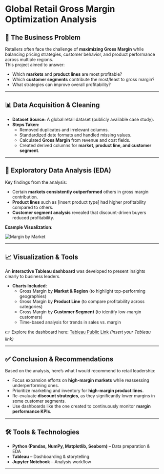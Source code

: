# Global Retail Gross Margin Optimization Analysis  

## 📌 The Business Problem  
Retailers often face the challenge of **maximizing Gross Margin** while balancing pricing strategies, customer behavior, and product performance across multiple regions.  
This project aimed to answer:  
- Which **markets** and **product lines** are most profitable?  
- Which **customer segments** contribute the most/least to gross margin?  
- What strategies can improve overall profitability?  

---

## 📊 Data Acquisition & Cleaning  
- **Dataset Source:** A global retail dataset (publicly available case study).  
- **Steps Taken:**  
  - Removed duplicates and irrelevant columns.  
  - Standardized date formats and handled missing values.  
  - Calculated **Gross Margin** from revenue and cost fields.  
  - Created derived columns for **market, product line, and customer segment**.  

---

## 🔎 Exploratory Data Analysis (EDA)  
Key findings from the analysis:  
- Certain **markets consistently outperformed** others in gross margin contribution.  
- **Product lines** such as [insert product type] had higher profitability compared to others.  
- **Customer segment analysis** revealed that discount-driven buyers reduced profitability.  

**Example Visualization:**  

![Margin by Market](images/margin_by_market.png)  

---

## 📈 Visualization & Tools  
An **interactive Tableau dashboard** was developed to present insights clearly to business leaders.  

- **Charts Included:**  
  - Gross Margin by **Market & Region** (to highlight top-performing geographies)  
  - Gross Margin by **Product Line** (to compare profitability across categories)  
  - Gross Margin by **Customer Segment** (to identify low-margin customers)  
  - Time-based analysis for trends in sales vs. margin  

👉 Explore the dashboard here: [Tableau Public Link](#) *(Insert your Tableau link)*  

---

## ✅ Conclusion & Recommendations  
Based on the analysis, here’s what I would recommend to retail leadership:  
- Focus expansion efforts on **high-margin markets** while reassessing underperforming ones.  
- Prioritize marketing and inventory for **high-margin product lines**.  
- Re-evaluate **discount strategies**, as they significantly lower margins in some customer segments.  
- Use dashboards like the one created to continuously monitor **margin performance KPIs**.  

---

## 🛠️ Tools & Technologies  
- **Python (Pandas, NumPy, Matplotlib, Seaborn)** – Data preparation & EDA  
- **Tableau** – Dashboarding & storytelling  
- **Jupyter Notebook** – Analysis workflow  

---
